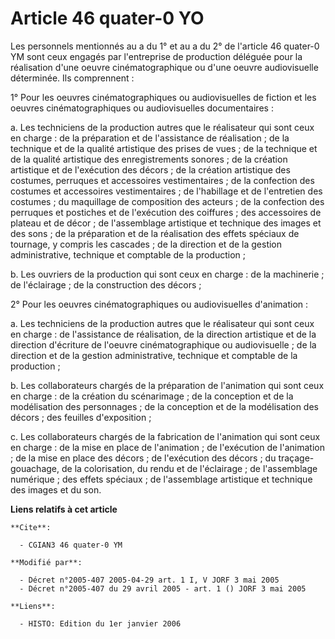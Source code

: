 # Article 46 quater-0 YO

Les personnels mentionnés au a du 1° et au a du 2° de l'article 46 quater-0 YM sont ceux engagés par l'entreprise de
production déléguée pour la réalisation d'une oeuvre cinématographique ou d'une oeuvre audiovisuelle déterminée. Ils
comprennent :

1° Pour les oeuvres cinématographiques ou audiovisuelles de fiction et les oeuvres cinématographiques ou audiovisuelles
documentaires :

a. Les techniciens de la production autres que le réalisateur qui sont ceux en charge : de la préparation et de l'assistance
de réalisation ; de la technique et de la qualité artistique des prises de vues ; de la technique et de la qualité artistique
des enregistrements sonores ; de la création artistique et de l'exécution des décors ; de la création artistique des
costumes, perruques et accessoires vestimentaires ; de la confection des costumes et accessoires vestimentaires ; de
l'habillage et de l'entretien des costumes ; du maquillage de composition des acteurs ; de la confection des perruques et
postiches et de l'exécution des coiffures ; des accessoires de plateau et de décor ; de l'assemblage artistique et technique
des images et des sons ; de la préparation et de la réalisation des effets spéciaux de tournage, y compris les cascades ; de
la direction et de la gestion administrative, technique et comptable de la production ;

b. Les ouvriers de la production qui sont ceux en charge : de la machinerie ; de l'éclairage ; de la construction des
décors ;

2° Pour les oeuvres cinématographiques ou audiovisuelles d'animation :

a. Les techniciens de la production autres que le réalisateur qui sont ceux en charge : de l'assistance de réalisation, de la
direction artistique et de la direction d'écriture de l'oeuvre cinématographique ou audiovisuelle ; de la direction et de la
gestion administrative, technique et comptable de la production ;

b. Les collaborateurs chargés de la préparation de l'animation qui sont ceux en charge : de la création du scénarimage ; de
la conception et de la modélisation des personnages ; de la conception et de la modélisation des décors ; des feuilles
d'exposition ;

c. Les collaborateurs chargés de la fabrication de l'animation qui sont ceux en charge : de la mise en place de l'animation ;
de l'exécution de l'animation ; de la mise en place des décors ; de l'exécution des décors ; du traçage-gouachage, de la
colorisation, du rendu et de l'éclairage ; de l'assemblage numérique ; des effets spéciaux ; de l'assemblage artistique et
technique des images et du son.

**Liens relatifs à cet article**

	**Cite**:

	  - CGIAN3 46 quater-0 YM

	**Modifié par**:

	  - Décret n°2005-407 2005-04-29 art. 1 I, V JORF 3 mai 2005
	  - Décret n°2005-407 du 29 avril 2005 - art. 1 () JORF 3 mai 2005

	**Liens**:

	  - HISTO: Edition du 1er janvier 2006
